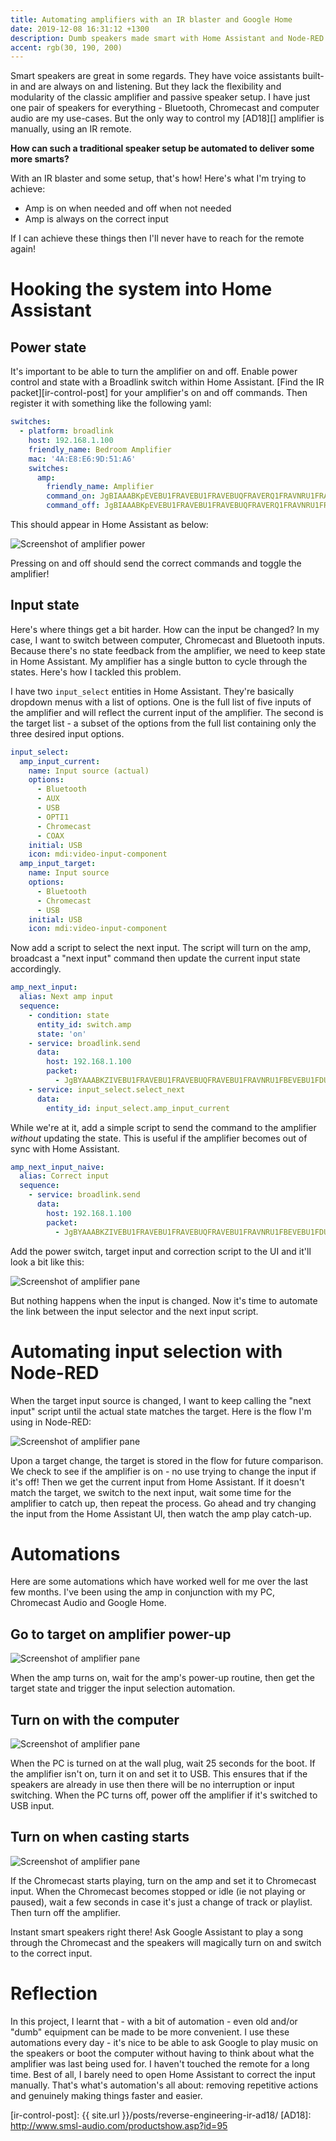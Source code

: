 ```yaml
---
title: Automating amplifiers with an IR blaster and Google Home
date: 2019-12-08 16:31:12 +1300
description: Dumb speakers made smart with Home Assistant and Node-RED
accent: rgb(30, 190, 200)
---
```


Smart speakers are great in some regards. They have voice assistants built-in and are always on and listening. But they lack the flexibility and modularity of the classic amplifier and passive speaker setup. I have just one pair of speakers for everything - Bluetooth, Chromecast and computer audio are my use-cases. But the only way to control my [AD18][] amplifier is manually, using an IR remote.

**How can such a traditional speaker setup be automated to deliver some more smarts?**

With an IR blaster and some setup, that's how! Here's what I'm trying to achieve:

- Amp is on when needed and off when not needed
- Amp is always on the correct input

If I can achieve these things then I'll never have to reach for the remote again!

# Hooking the system into Home Assistant

## Power state

It's important to be able to turn the amplifier on and off. Enable power control and state with a Broadlink switch within Home Assistant. [Find the IR packet][ir-control-post] for your amplifier's on and off commands. Then register it with something like the following yaml:

```yaml
switches:
  - platform: broadlink
    host: 192.168.1.100
    friendly_name: Bedroom Amplifier
    mac: '4A:E8:E6:9D:51:A6'
    switches:
      amp:
        friendly_name: Amplifier
        command_on: JgBIAAABKpEVEBU1FRAVEBU1FRAVEBUQFRAVERQ1FRAVNRU1FRAVEBU1FRAVEBUQFRAVEBUQFRAVEBU1FTUVNRQ2FDUVNRU1FQANBQ==
        command_off: JgBIAAABKpEVEBU1FRAVEBU1FRAVEBUQFRAVERQ1FRAVNRU1FRAVEBU1FRAVEBUQFRAVEBUQFRAVEBU1FTUVNRQ2FDUVNRU1FQANBQ
```

This should appear in Home Assistant as below:

![Screenshot of amplifier power](./screenshot-amplifier.png)

Pressing on and off should send the correct commands and toggle the amplifier!

## Input state

Here's where things get a bit harder. How can the input be changed? In my case, I want to switch between computer, Chromecast and Bluetooth inputs. Because there's no state feedback from the amplifier, we need to keep state in Home Assistant. My amplifier has a single button to cycle through the states. Here's how I tackled this problem.

I have two `input_select` entities in Home Assistant. They're basically dropdown menus with a list of options. One is the full list of five inputs of the amplifier and will reflect the current input of the amplifier. The second is the target list - a subset of the options from the full list containing only the three desired input options.

```yaml
input_select:
  amp_input_current:
    name: Input source (actual)
    options:
      - Bluetooth
      - AUX
      - USB
      - OPTI1
      - Chromecast
      - COAX
    initial: USB
    icon: mdi:video-input-component
  amp_input_target:
    name: Input source
    options:
      - Bluetooth
      - Chromecast
      - USB
    initial: USB
    icon: mdi:video-input-component
```

Now add a script to select the next input. The script will turn on the amp, broadcast a "next input" command then update the current input state accordingly.

```yaml
amp_next_input:
  alias: Next amp input
  sequence:
    - condition: state
      entity_id: switch.amp
      state: 'on'
    - service: broadlink.send
      data:
        host: 192.168.1.100
        packet:
          - JgBYAAABKZIVEBU1FRAVEBU1FRAVEBUQFRAVEBU1FRAVNRU1FBEVEBU1FDUVNRURFBEUERQRFBEUERQRFBEVNRQ1FTUVNRU1FQAFjwABKkgUAAxZAAEpSBUADQU=
    - service: input_select.select_next
      data:
        entity_id: input_select.amp_input_current
```

While we're at it, add a simple script to send the command to the amplifier _without_ updating the state. This is useful if the amplifier becomes out of sync with Home Assistant.

```yaml
amp_next_input_naive:
  alias: Correct input
  sequence:
    - service: broadlink.send
      data:
        host: 192.168.1.100
        packet:
          - JgBYAAABKZIVEBU1FRAVEBU1FRAVEBUQFRAVEBU1FRAVNRU1FBEVEBU1FDUVNRURFBEUERQRFBEUERQRFBEVNRQ1FTUVNRU1FQAFjwABKkgUAAxZAAEpSBUADQU=
```

Add the power switch, target input and correction script to the UI and it'll look a bit like this:

![Screenshot of amplifier pane](./screenshot-pane.png)

But nothing happens when the input is changed. Now it's time to automate the link between the input selector and the next input script.

# Automating input selection with Node-RED

When the target input source is changed, I want to keep calling the "next input" script until the actual state matches the target. Here is the flow I'm using in Node-RED:

![Screenshot of amplifier pane](./screenshot-node.png)

Upon a target change, the target is stored in the flow for future comparison. We check to see if the amplifier is on - no use trying to change the input if it's off! Then we get the current input from Home Assistant. If it doesn't match the target, we switch to the next input, wait some time for the amplifier to catch up, then repeat the process. Go ahead and try changing the input from the Home Assistant UI, then watch the amp play catch-up.

# Automations

Here are some automations which have worked well for me over the last few months. I've been using the amp in conjunction with my PC, Chromecast Audio and Google Home.

## Go to target on amplifier power-up

![Screenshot of amplifier pane](./screenshot-node-amp-on.png)

When the amp turns on, wait for the amp's power-up routine, then get the target state and trigger the input selection automation.

## Turn on with the computer

![Screenshot of amplifier pane](./screenshot-node-pc.png)

When the PC is turned on at the wall plug, wait 25 seconds for the boot. If the amplifier isn't on, turn it on and set it to USB. This ensures that if the speakers are already in use then there will be no interruption or input switching. When the PC turns off, power off the amplifier if it's switched to USB input.

## Turn on when casting starts

![Screenshot of amplifier pane](./screenshot-node-chromecast.png)

If the Chromecast starts playing, turn on the amp and set it to Chromecast input. When the Chromecast becomes stopped or idle (ie not playing or paused), wait a few seconds in case it's just a change of track or playlist. Then turn off the amplifier.

Instant smart speakers right there! Ask Google Assistant to play a song through the Chromecast and the speakers will magically turn on and switch to the correct input.

# Reflection

In this project, I learnt that - with a bit of automation - even old and/or "dumb" equipment can be made to be more convenient. I use these automations every day - it's nice to be able to ask Google to play music on the speakers or boot the computer without having to think about what the amplifier was last being used for. I haven't touched the remote for a long time. Best of all, I barely need to open Home Assistant to correct the input manually. That's what's automation's all about: removing repetitive actions and genuinely making things faster and easier.

[ir-control-post]: {{ site.url }}/posts/reverse-engineering-ir-ad18/
[AD18]: http://www.smsl-audio.com/productshow.asp?id=95
